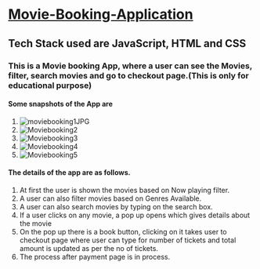 # [Movie-Booking-Application](https://moviebookapp.netlify.app/)

## Tech Stack used are JavaScript, HTML and CSS

### This is a Movie booking App, where a user can see the Movies, filter, search movies and go to checkout page.(This is only for educational purpose)

#### Some snapshots of the App are
1. ![moviebooking1JPG](https://github.com/abdurrahman6489/Movie-Booking-Application/assets/120268868/cd46ff8c-e432-4dbd-afac-a9d17e328887)
2. ![Moviebooking2](https://github.com/abdurrahman6489/Movie-Booking-Application/assets/120268868/9b6e3d09-d8a6-491e-b980-f8a3a6e5dea6)
3. ![Moviebooking3](https://github.com/abdurrahman6489/Movie-Booking-Application/assets/120268868/452a4d7d-0c83-4e8d-b9ce-31570e6fd15a)
4. ![Moviebooking4](https://github.com/abdurrahman6489/Movie-Booking-Application/assets/120268868/ff1bd7ec-8e85-4941-889b-76f894377529)
5. ![Moviebooking5](https://github.com/abdurrahman6489/Movie-Booking-Application/assets/120268868/6389d243-8c1f-4b87-b373-e92b57d86560)

#### The details of the app are as follows.
1. At first the user is shown the movies based on Now playing filter.
2.  A user can also filter movies based on Genres Available.
3.  A user can also search movies by typing on the search box.
6.  If a user clicks on any movie, a pop up opens which gives details about the movie
7.  On the pop up there is a book button, clicking on it takes user to checkout page where user can type for number of tickets and total amount is updated as per the no of tickets.
8.  The process after payment page is in process.








